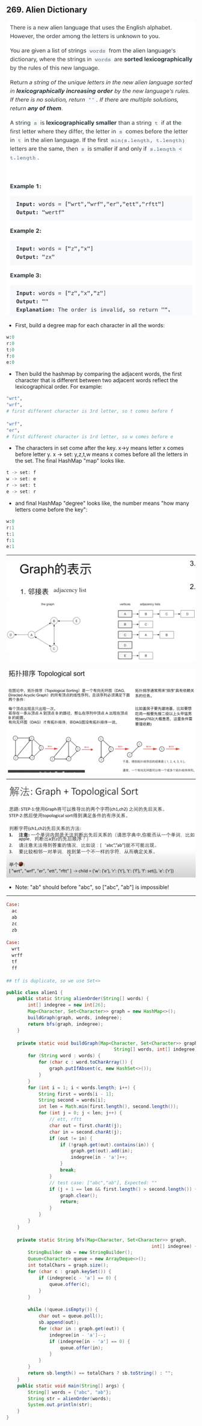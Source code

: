 ## 269. Alien Dictionary
![](img/2021-08-26-00-22-35.png)

- First, build a degree map for each character in all the words:

```ruby
w:0
r:0
t:0
f:0
e:0
```

- Then build the hashmap by comparing the adjacent words, the first character that 
  is different between two adjacent words reflect the lexicographical order. 
  For example:

```ruby
"wrt",
"wrf",
# first different character is 3rd letter, so t comes before f

"wrf",
"er",
# first different character is 1rd letter, so w comes before e
```

- The characters in set come after the key. x->y means letter x comes before 
  letter y.   x -> set: y,z,t,w means x comes before all the letters in the set. 
  The final HashMap "map" looks like.

```java
t -> set: f    
w -> set: e
r -> set: t
e -> set: r
```

- and final HashMap "degree" looks like, the number means "how many letters come 
  before the key":

```ruby
w:0
r:1
t:1
f:1
e:1
```

---

![](img/2022-06-16-00-28-01.png)

![](img/2022-06-16-00-32-48.png)

---

![](img/2022-06-17-12-48-21.png)
- Note: "ab" should before "abc", so ["abc", "ab"] is impossible!
  
---

```ruby
Case:
  ac
  ab
  zc
  zb

Case:
  wrt
  wrff
  tf
  ff

## tf is duplicate, so we use Set<>
```


```java
public class alien1 {
    public static String alienOrder(String[] words) {
        int[] indegree = new int[26];
        Map<Character, Set<Character>> graph = new HashMap<>();
        buildGraph(graph, words, indegree);
        return bfs(graph, indegree);
    }

    private static void buildGraph(Map<Character, Set<Character>> graph, 
                                        String[] words, int[] indegree) {
        for (String word : words) {
            for (char c : word.toCharArray()) {
                graph.putIfAbsent(c, new HashSet<>());
            }
        }
        for (int i = 1; i < words.length; i++) {
            String first = words[i - 1];
            String second = words[i];
            int len = Math.min(first.length(), second.length());
            for (int j = 0; j < len; j++) {
                // ett, rftt
                char out = first.charAt(j);
                char in = second.charAt(j);
                if (out != in) {
                    if (!graph.get(out).contains(in)) {
                        graph.get(out).add(in);
                        indegree[in - 'a']++;
                    }
                    break;
                }
                // test case: ["abc","ab"], Expected: ""
                if (j + 1 == len && first.length() > second.length()) {
                    graph.clear();
                    return;
                }
            }
        }
    }

    private static String bfs(Map<Character, Set<Character>> graph, 
                                                      int[] indegree) {
        StringBuilder sb = new StringBuilder();
        Queue<Character> queue = new ArrayDeque<>();
        int totalChars = graph.size();
        for (char c : graph.keySet()) {
            if (indegree[c - 'a'] == 0) {
                queue.offer(c);
            }
        }

        while (!queue.isEmpty()) {
            char out = queue.poll();
            sb.append(out);
            for (char in : graph.get(out)) {
                indegree[in - 'a']--;
                if (indegree[in - 'a'] == 0) {
                    queue.offer(in);
                }
            }
        }
        return sb.length() == totalChars ? sb.toString() : "";
    }
    public static void main(String[] args) {
        String[] words = {"abc", "ab"};
        String str = alienOrder(words);
        System.out.println(str);
    }
}
```

